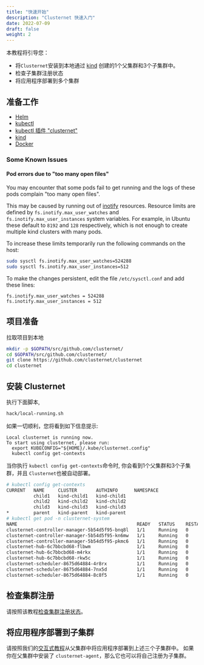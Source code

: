 ```yaml
---
title: "快速开始"
description: "Clusternet 快速入门"
date: 2022-07-09
draft: false
weight: 2
---
```


本教程将引导您：

- 将`Clusternet`安装到本地通过 [kind](https://kind.sigs.k8s.io/) 创建的1个父集群和3个子集群中。
- 检查子集群注册状态
- 将应用程序部署到多个集群


## 准备工作

- [Helm](https://helm.sh/)
- [kubectl](https://kubernetes.io/docs/tasks/tools/install-kubectl/)
- [kubectl 插件 "clusternet"](/docs/kubectl-clusternet)
- [kind](https://kind.sigs.k8s.io/)
- [Docker](https://docs.docker.com/)

### Some Known Issues

#### Pod errors due to "too many open files"

You may encounter that some pods fail to get running and the logs of these pods complain "too many open files".

This may be caused by running out of [inotify](https://linux.die.net/man/7/inotify) resources.
Resource limits are defined by `fs.inotify.max_user_watches` and `fs.inotify.max_user_instances` system variables. For
example, in Ubuntu these default to `8192` and `128` respectively, which is not enough to create multiple kind
clusters with many pods.

To increase these limits temporarily run the following commands on the host:

```bash
sudo sysctl fs.inotify.max_user_watches=524288
sudo sysctl fs.inotify.max_user_instances=512
```

To make the changes persistent, edit the file `/etc/sysctl.conf` and add these lines:

```
fs.inotify.max_user_watches = 524288
fs.inotify.max_user_instances = 512
```

## 项目准备

拉取项目到本地

```bash
mkdir -p $GOPATH/src/github.com/clusternet/
cd $GOPATH/src/github.com/clusternet/
git clone https://github.com/clusternet/clusternet
cd clusternet
```

## 安装 Clusternet

执行下面脚本,

```bash
hack/local-running.sh
```

如果一切顺利，您将看到如下信息提示:

```
Local clusternet is running now.
To start using clusternet, please run:
  export KUBECONFIG="${HOME}/.kube/clusternet.config"
  kubectl config get-contexts
```

当你执行 `kubectl config get-contexts`命令时, 你会看到1个父集群和3个子集群，并且 `Clusternet`也被自动部署。

```bash
# kubectl config get-contexts
CURRENT   NAME     CLUSTER       AUTHINFO      NAMESPACE
          child1   kind-child1   kind-child1   
          child2   kind-child2   kind-child2   
          child3   kind-child3   kind-child3   
*         parent   kind-parent   kind-parent
# kubectl get pod -n clusternet-system
NAME                                            READY   STATUS    RESTARTS   AGE
clusternet-controller-manager-5b54d5f95-bnq8l   1/1     Running   0          2m
clusternet-controller-manager-5b54d5f95-kn6mw   1/1     Running   0          2m
clusternet-controller-manager-5b54d5f95-pkmc6   1/1     Running   0          2m
clusternet-hub-6c7bbcbd68-flbwm                 1/1     Running   0          2m3s
clusternet-hub-6c7bbcbd68-m4rkx                 1/1     Running   0          2m3s
clusternet-hub-6c7bbcbd68-rkw5c                 1/1     Running   0          2m3s
clusternet-scheduler-8675d64884-4r8rx           1/1     Running   0          2m1s
clusternet-scheduler-8675d64884-7nx5d           1/1     Running   0          2m1s
clusternet-scheduler-8675d64884-8c8f5           1/1     Running   0          2m1s
```

## 检查集群注册

请按照该教程[检查集群注册状态](/docs/tutorials/cluster-management/checking-cluster-registration/)。

## 将应用程序部署到子集群

请按照我们的[交互式教程](/docs/tutorials/multi-cluster-apps/)从父集群中将应用程序部署到上述三个子集群中。
如果你在父集群中安装了 `clusternet-agent`，那么它也可以将自己注册为子集群。
